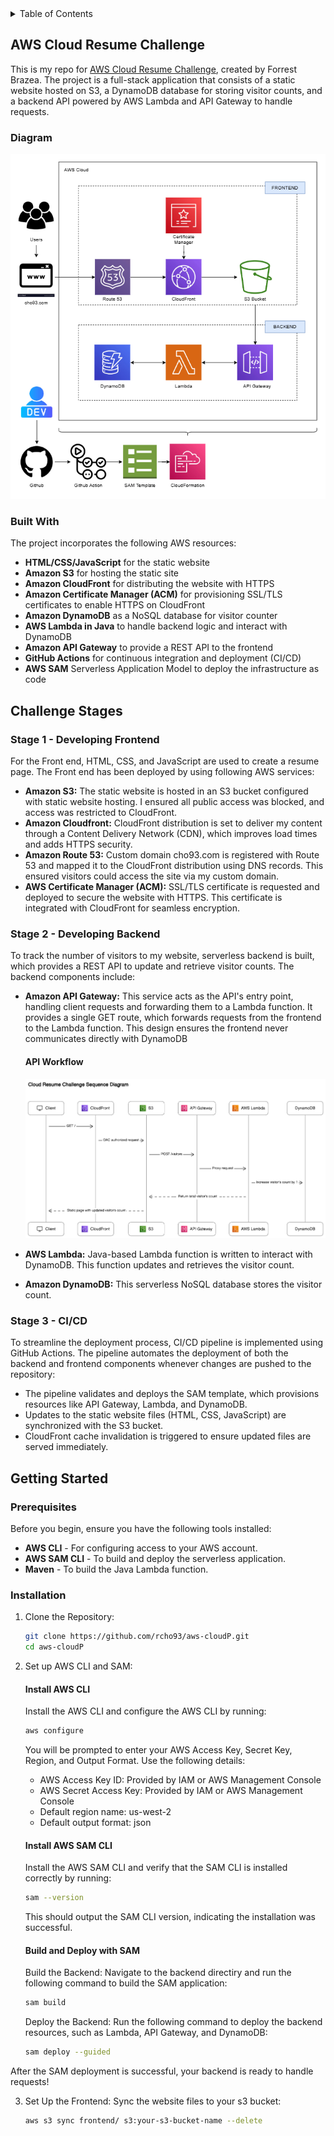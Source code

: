 <!-- TABLE OF CONTENTS -->
<details>
  <summary>Table of Contents</summary>
  <ol>
    <li>
      <a href="#about-the-project">AWS Cloud Resume Challenge</a>
      <ul>
        <li><a href="#built-with">Built With</a></li>
      </ul>
    </li>
    <li>
      <a href="#challenge-stages">Challenge Stages</a>
      <ul>
        <li><a href="#stage1">Stage 1</a></li>
        <li><a href="#stage2">Stage 1</a></li>
        <li><a href="#stage3">Stage 1</a></li>
      </ul>
    </li>
    <li>
      <a href="#getting-started">Getting Started</a>
      <ul>
        <li><a href="#prerequisites">Prerequisites</a></li>
        <li><a href="#installation">Installation</a></li>
      </ul>
    </li>
  </ol>
</details>

<!-- ABOUT THE PROJECT -->

## AWS Cloud Resume Challenge

This is my repo for <a href="https://cloudresumechallenge.dev/docs/the-challenge/aws/">AWS Cloud Resume Challenge</a>, created by Forrest Brazea. The project is a full-stack application that consists of a static website hosted on S3, a DynamoDB database for storing visitor counts, and a backend API powered by AWS Lambda and API Gateway to handle requests.

### Diagram

![alt text](image-1.png)

### Built With

The project incorporates the following AWS resources:

- **HTML/CSS/JavaScript** for the static website
- **Amazon S3** for hosting the static site
- **Amazon CloudFront** for distributing the website with HTTPS
- **Amazon Certificate Manager (ACM)** for provisioning SSL/TLS certificates to enable HTTPS on CloudFront
- **Amazon DynamoDB** as a NoSQL database for visitor counter
- **AWS Lambda in Java** to handle backend logic and interact with DynamoDB
- **Amazon API Gateway** to provide a REST API to the frontend
- **GitHub Actions** for continuous integration and deployment (CI/CD)
- **AWS SAM** Serverless Application Model to deploy the infrastructure as code

<!-- STAGES -->

## Challenge Stages

### Stage 1 - Developing Frontend

For the Front end, HTML, CSS, and JavaScript are used to create a resume page.
The Front end has been deployed by using following AWS services:

- **Amazon S3:** The static website is hosted in an S3 bucket configured with static website hosting. I ensured all public access was blocked, and access was restricted to CloudFront.
- **Amazon Cloudfront:** CloudFront distribution is set to deliver my content through a Content Delivery Network (CDN), which improves load times and adds HTTPS security.
- **Amazon Route 53:** Custom domain cho93.com is registered with Route 53 and mapped it to the CloudFront distribution using DNS records. This ensured visitors could access the site via my custom domain.
- **AWS Certificate Manager (ACM):** SSL/TLS certificate is requested and deployed to secure the website with HTTPS. This certificate is integrated with CloudFront for seamless encryption.

### Stage 2 - Developing Backend

To track the number of visitors to my website, serverless backend is built, which provides a REST API to update and retrieve visitor counts. The backend components include:

- **Amazon API Gateway:** This service acts as the API's entry point, handling client requests and forwarding them to a Lambda function. It provides a single GET route, which forwards requests from the frontend to the Lambda function. This design ensures the frontend never communicates directly with DynamoDB

  #### API Workflow

  ![alt text](image-2.png)

- **AWS Lambda:** Java-based Lambda function is written to interact with DynamoDB. This function updates and retrieves the visitor count.
- **Amazon DynamoDB:** This serverless NoSQL database stores the visitor count.

### Stage 3 - CI/CD

To streamline the deployment process, CI/CD pipeline is implemented using GitHub Actions. The pipeline automates the deployment of both the backend and frontend components whenever changes are pushed to the repository:

- The pipeline validates and deploys the SAM template, which provisions resources like API Gateway, Lambda, and DynamoDB.
- Updates to the static website files (HTML, CSS, JavaScript) are synchronized with the S3 bucket.
- CloudFront cache invalidation is triggered to ensure updated files are served immediately.

<!-- GETTING STARTED -->

## Getting Started

### Prerequisites

Before you begin, ensure you have the following tools installed:

- **AWS CLI** - For configuring access to your AWS account.
- **AWS SAM CLI** - To build and deploy the serverless application.
- **Maven** - To build the Java Lambda function.

### Installation

1.  Clone the Repository:

    ```sh
    git clone https://github.com/rcho93/aws-cloudP.git
    cd aws-cloudP
    ```

2.  Set up AWS CLI and SAM:

    #### Install AWS CLI

    Install the AWS CLI and configure the AWS CLI by running:

    ```sh
    aws configure
    ```

    You will be prompted to enter your AWS Access Key, Secret Key, Region, and Output Format.
    Use the following details:

    - AWS Access Key ID: Provided by IAM or AWS Management Console
    - AWS Secret Access Key: Provided by IAM or AWS Management Console
    - Default region name: us-west-2
    - Default output format: json

    #### Install AWS SAM CLI

    Install the AWS SAM CLI and verify that the SAM CLI is installed correctly by running:

    ```sh
    sam --version
    ```

    This should output the SAM CLI version, indicating the installation was successful.

    #### Build and Deploy with SAM

    Build the Backend: Navigate to the backend directiry and run the following command to build the SAM application:

    ```sh
    sam build
    ```

    Deploy the Backend: Run the following command to deploy the backend resources, such as Lambda, API Gateway, and DynamoDB:

    ```sh
    sam deploy --guided
    ```

After the SAM deployment is successful, your backend is ready to handle requests!

3.  Set Up the Frontend:
    Sync the website files to your s3 bucket:
    ```sh
    aws s3 sync frontend/ s3:your-s3-bucket-name --delete
    ```
